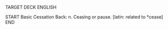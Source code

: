 TARGET DECK
ENGLISH

START
Basic
Cessation
Back: n. Ceasing or pause. [latin: related to *cease]
END
